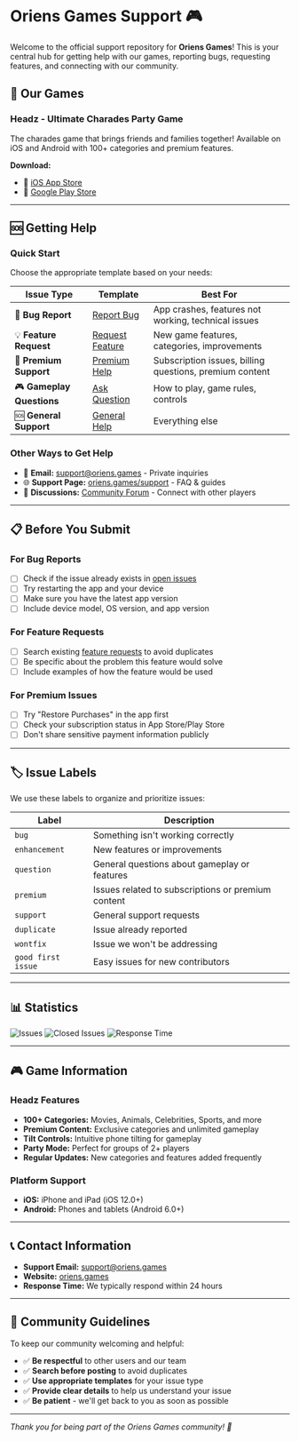 # Oriens Games Support 🎮

Welcome to the official support repository for **Oriens Games**! This is your central hub for getting help with our games, reporting bugs, requesting features, and connecting with our community.

## 🎯 Our Games

### Headz - Ultimate Charades Party Game
The charades game that brings friends and families together! Available on iOS and Android with 100+ categories and premium features.

**Download:**
- 📱 [iOS App Store](https://apps.apple.com/app/headz-charades-party-game/id123456789)
- 🤖 [Google Play Store](https://play.google.com/store/apps/details?id=com.huseyinbabal.headz)

---

## 🆘 Getting Help

### Quick Start
Choose the appropriate template based on your needs:

| Issue Type | Template | Best For |
|------------|----------|----------|
| 🐛 **Bug Report** | [Report Bug](../../issues/new?template=bug_report.md) | App crashes, features not working, technical issues |
| 💡 **Feature Request** | [Request Feature](../../issues/new?template=feature_request.md) | New game features, categories, improvements |
| 💎 **Premium Support** | [Premium Help](../../issues/new?template=premium_support.md) | Subscription issues, billing questions, premium content |
| 🎮 **Gameplay Questions** | [Ask Question](../../issues/new?template=gameplay_question.md) | How to play, game rules, controls |
| 🆘 **General Support** | [General Help](../../issues/new?template=general_support.md) | Everything else |

### Other Ways to Get Help
- 📧 **Email:** [support@oriens.games](mailto:support@oriens.games) - Private inquiries
- 🌐 **Support Page:** [oriens.games/support](https://oriens.games/support) - FAQ & guides
- 💬 **Discussions:** [Community Forum](../../discussions) - Connect with other players

---

## 📋 Before You Submit

### For Bug Reports
- [ ] Check if the issue already exists in [open issues](../../issues)
- [ ] Try restarting the app and your device
- [ ] Make sure you have the latest app version
- [ ] Include device model, OS version, and app version

### For Feature Requests
- [ ] Search existing [feature requests](../../issues?q=is%3Aissue+label%3Aenhancement) to avoid duplicates
- [ ] Be specific about the problem this feature would solve
- [ ] Include examples of how the feature would be used

### For Premium Issues
- [ ] Try "Restore Purchases" in the app first
- [ ] Check your subscription status in App Store/Play Store
- [ ] Don't share sensitive payment information publicly

---

## 🏷️ Issue Labels

We use these labels to organize and prioritize issues:

| Label | Description |
|-------|-------------|
| `bug` | Something isn't working correctly |
| `enhancement` | New features or improvements |
| `question` | General questions about gameplay or features |
| `premium` | Issues related to subscriptions or premium content |
| `support` | General support requests |
| `duplicate` | Issue already reported |
| `wontfix` | Issue we won't be addressing |
| `good first issue` | Easy issues for new contributors |

---

## 📊 Statistics

![Issues](https://img.shields.io/github/issues/oriensgames/issues)
![Closed Issues](https://img.shields.io/github/issues-closed/oriensgames/issues)
![Response Time](https://img.shields.io/badge/avg%20response%20time-24%20hours-green)

---

## 🎮 Game Information

### Headz Features
- **100+ Categories:** Movies, Animals, Celebrities, Sports, and more
- **Premium Content:** Exclusive categories and unlimited gameplay
- **Tilt Controls:** Intuitive phone tilting for gameplay
- **Party Mode:** Perfect for groups of 2+ players
- **Regular Updates:** New categories and features added frequently

### Platform Support
- **iOS:** iPhone and iPad (iOS 12.0+)
- **Android:** Phones and tablets (Android 6.0+)

---

## 📞 Contact Information

- **Support Email:** [support@oriens.games](mailto:support@oriens.games)
- **Website:** [oriens.games](https://oriens.games)
- **Response Time:** We typically respond within 24 hours

---

## 🤝 Community Guidelines

To keep our community welcoming and helpful:

- ✅ **Be respectful** to other users and our team
- ✅ **Search before posting** to avoid duplicates  
- ✅ **Use appropriate templates** for your issue type
- ✅ **Provide clear details** to help us understand your issue
- ✅ **Be patient** - we'll get back to you as soon as possible

---

*Thank you for being part of the Oriens Games community! 🎉*
